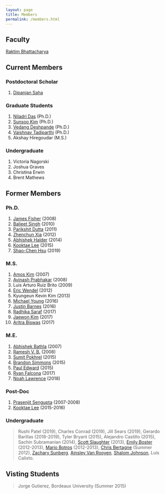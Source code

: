 ```yaml
---
layout: page
title: Members
permalink: /members.html
---
```


## Faculty
[Raktim Bhattacharya](http://engineering.tamu.edu/aerospace/people/rbhattacharya)
<!--- [Full CV](/pdfs/raktim-cv.pdf) -->

## Current Members
### Postdoctoral Scholar
1. [Dipanjan Saha](http://linkedin.com/in/dipanjan-saha-37b53829)

### Graduate Students
1. [Niladri Das](https://www.linkedin.com/in/niladri-das) (Ph.D.)
1. [Sunsoo Kim](https://www.linkedin.com/in/sunsoo-kim-1222a511b) (Ph.D.)
1. [Vedang Deshpande](https://www.linkedin.com/in/vedang-deshpande) (Ph.D.)
1. [Vaishnav Tadiparthi](https://www.linkedin.com/in/vaishnav-tadiparthi-0453b923) (Ph.D.)
1. Akshay Hiregoudar (M.S.)
### Undergraduate
1. Victoria Nagorski
1. Joshua Graves 
1. Christina Erwin 
1. Brent Mathews 


## Former Members

### Ph.D.
1. [James Fisher](https://www.linkedin.com/in/james-fisher-0ba9798b) (2008)
1. [Baljeet Singh](hhttps://www.linkedin.com/in/baljeet-singh-9039b818) (2010)
1. [Parikshit Dutta](https://www.linkedin.com/in/parikshit-dutta-7a862b13) (2011)
1. [Zhenchun Xia](http://www.linkedin.com/pub/zhenchun-xia/10/633/129) (2012)
1. [Abhishek Halder](https://www.abhishekhalder.org) (2014)
1. [Kooktae Lee](https://sites.google.com/view/kooktaelee) (2015)
1. [Shao-Chen Hsu](https://www.linkedin.com/in/shaochenhsu) (2019)

### M.S.
1. [Amos Kim](http://www.linkedin.com/pub/amos-kim/2b/63a/69) (2007)
1. [Avinash Prabhakar](http://www.linkedin.com/pub/avinash-prabhakar/4/3b3/464) (2008)
1. Luis Arturo Ruiz Brito (2009)
1. [Eric Wendel](http://www.linkedin.com/in/ericdbw) (2012)
1. Kyungeun Kevin Kim (2013)
1. [Michael Young](http://www.linkedin.com/pub/michael-young/76/119/738?trk=pub-pbmap) (2016)
1. [Justin Barnes](https://www.linkedin.com/in/justinbarnes2013) (2016)
1. [Radhika Saraf](https://in.linkedin.com/in/radhika-saraf-93232498) (2017)
1. [Jaewon Kim](https://www.linkedin.com/in/jwkim8804) (2017)
1. [Aritra Biswas](https://www.linkedin.com/in/aritrabiswas) (2017)

### M.E.
1. [Abhishek Bathla](https://www.linkedin.com/in/abhishekbathla) (2007)
1. [Ramesh V. B.](https://www.linkedin.com/in/vbramesh) (2008)
1. [Sumit Pokhrel](https://www.linkedin.com/in/sumit-pokhrel-a60a7a66) (2015)
1. [Brandon Simmons](https://www.linkedin.com/in/brandon-simmons-928637b2) (2015)
1. [Paul Edward](https://www.linkedin.com/in/pauldedward) (2015)
1. [Ryan Falcona](https://www.linkedin.com/in/ryan-falcona-952316146/) (2017)
1. [Noah Lawrence](https://www.linkedin.com/in/noah-lawrence-abab34171) (2018) 


### Post-Doc
1. [Prasenjit Sengupta](http://www.linkedin.com/in/prasenjitsengupta) (2007-2008)
1. [Kooktae Lee](https://sites.google.com/view/kooktaelee) (2015-2016)


### Undergraduate 
> Rushi Patel (2019), Charles Conrad (2019), Jill Sears (2019), Gerardo Barillas (2018-2019), Tyler Bryant (2015), Alejandro Castillo (2015), Sachin Subramanian (2014), [Scott Slaughter](http://www.linkedin.com/pub/scott-slaughter/31/4a9/ba0) (2013), [Emily Boster](http://www.linkedin.com/pub/emily-boster/80/183/b89) (2012-2013), [Mario Botros](http://www.linkedin.com/pub/mario-botros/51/6b2/559) (2012-2013), [Chris Bertagne](http://www.linkedin.com/pub/christopher-bertagne/63/2b9/711) (Summer 2012), [Zachary Sunberg](http://www.linkedin.com/pub/zachary-sunberg/24/669/540), [Ainsley Van Rooyen](http://www.linkedin.com/pub/ainsley-van-rooyen/32/59b/715), [Shalom Johnson](http://www.linkedin.com/pub/shalom-johnson/25/135/55), Luis Calixto.

## Visting Students
> Jorge Gutierez, Bordeaux University (Summer 2015)

